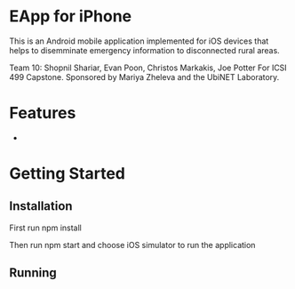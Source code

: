 # EApp for iPhone
This is an Android mobile application implemented for iOS devices that helps to disemminate emergency information to disconnected rural areas.

Team 10: Shopnil Shariar, Evan Poon, Christos Markakis, Joe Potter
For ICSI 499 Capstone. Sponsored by Mariya Zheleva and the UbiNET Laboratory.

# Features
- 

# Getting Started


## Installation
First run npm install

Then run npm start and choose iOS simulator to run the application


## Running
